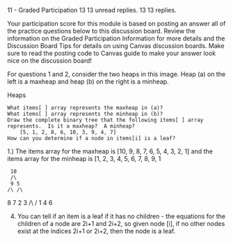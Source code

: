 
11 - Graded Participation
13 13 unread replies. 13 13 replies.

Your participation score for this module is based on posting an answer all of the practice questions below to this discussion board.  Review the information on the Graded Participation Information for more details and the Discussion Board Tips for details on using Canvas discussion boards.  Make sure to read the posting code to Canvas guide to make your answer look nice on the discussion board!

For questions 1 and 2, consider the two heaps in this image.  Heap (a) on the left is a maxheap and heap (b) on the right is a minheap.

Heaps

 

    What items[ ] array represents the maxheap in (a)?
    What items[ ] array represents the minheap in (b)?
    Draw the complete binary tree that the following items[ ] array represents.  Is it a maxheap?  A minheap?
        [5, 1, 2, 8, 6, 10, 3, 9, 4, 7]
    How can you determine if a node in items[i] is a leaf?

1.) The items array for the maxheap is [10, 9, 8, 7, 6, 5, 4, 3, 2, 1] and the items array for the minheap is [1, 2, 3, 4, 5, 6, 7, 8, 9, 1


     10
     /\
     9 5
    /\ /\
   8 7 2 3
  /\ /
 1 4 6

4. You can tell if an item is a leaf if it has no children - the equations for the children of a node are 2i+1 and 2i+2, so given node [i], if no other nodes exist at the indices 2i+1 or 2i+2, then the node is a leaf.